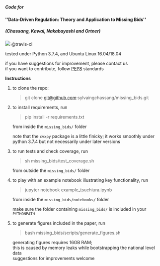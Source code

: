 ##### Code for 
#### ''Data-Driven Regulation: Theory and Application to Missing Bids'' 
##### (Chassang, Kawai, Nakabayashi and Ortner)

![](https://travis-ci.com/sylvaingchassang/missing_bids.svg?branch=master) @travis-ci

tested under Python 3.7.4, and Ubuntu Linux 16.04/18.04

if you have suggestions for improvement, please contact us  
if you want to contribute, follow [PEP8](https://www.python.org/dev/peps/pep-0008/) standards


**Instructions**
1. to clone the repo:

    > git clone git@github.com:sylvaingchassang/missing_bids.git

1. to install requirements, run
    > pip install -r requirements.txt

    from inside the `missing_bids/` folder
    
    note that the `cvxpy` package is a little finicky; 
    it works smoothly under python 3.7.4 but not necessarily under later versions

1. to run tests and check coverage, run
    > sh missing_bids/test_coverage.sh
    
    from outside the `missing_bids/` folder
    
1. to play with an example notebook illustrating key functionality, run
    > jupyter notebook example_tsuchiura.ipynb
    
    from inside the `missing_bids/notebooks/` folder
    
    make sure the folder containing `missing_bids/` is included in your `PYTHONPATH`

1. to generate figures included in the paper, run
    > bash missing_bids/scripts/generate_figures.sh 
    
    generating figures requires 16GB RAM;  
    this is caused by memory leaks while bootstrapping the national level data   
    suggestions for improvements welcome

